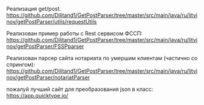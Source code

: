 Реализация get/post. https://github.com/Dilitand1/GetPostParser/tree/master/src/main/java/ru/litvinov/getPostParser/utils/requestUtils

Реализован пример работы с Rest сервисом ФССП:
https://github.com/Dilitand1/GetPostParser/tree/master/src/main/java/ru/litvinov/getPostParser/FSSPparser

Реализован парсер сайта нотариата по умершим клиентам (частично со спрингом):
https://github.com/Dilitand1/GetPostParser/tree/master/src/main/java/ru/litvinov/getPostParser/notariatParser

пожалуй лучший сайт для преобразования json в класс: https://app.quicktype.io/
